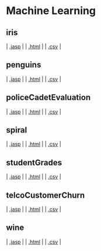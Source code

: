 #  Machine Learning 



## iris 
 | [.jasp](https://github.com/jasp-stats/jasp-data-library/raw/main/iris/iris.jasp) | | [.html](https://htmlpreview.github.io/?https://github.com/jasp-stats/jasp-data-library/blob/main/iris/index.html) | | [.csv](https://raw.githubusercontent.com/jasp-stats/jasp-data-library/main/iris/iris.csv) |

## penguins 
 | [.jasp](https://github.com/jasp-stats/jasp-data-library/raw/main/penguins/penguins.jasp) | | [.html](https://htmlpreview.github.io/?https://github.com/jasp-stats/jasp-data-library/blob/main/penguins/index.html) | | [.csv](https://raw.githubusercontent.com/jasp-stats/jasp-data-library/main/penguins/penguins.csv) |

## policeCadetEvaluation 
 | [.jasp](https://github.com/jasp-stats/jasp-data-library/raw/main/policeCadetEvaluation/policeCadetEvaluation.jasp) | | [.html](https://htmlpreview.github.io/?https://github.com/jasp-stats/jasp-data-library/blob/main/policeCadetEvaluation/index.html) | | [.csv](https://raw.githubusercontent.com/jasp-stats/jasp-data-library/main/policeCadetEvaluation/policeCadetEvaluation.csv) |

## spiral 
 | [.jasp](https://github.com/jasp-stats/jasp-data-library/raw/main/spiral/spiral.jasp) | | [.html](https://htmlpreview.github.io/?https://github.com/jasp-stats/jasp-data-library/blob/main/spiral/index.html) | | [.csv](https://raw.githubusercontent.com/jasp-stats/jasp-data-library/main/spiral/spiral.csv) |

## studentGrades 
 | [.jasp](https://github.com/jasp-stats/jasp-data-library/raw/main/studentGrades/studentGrades.jasp) | | [.html](https://htmlpreview.github.io/?https://github.com/jasp-stats/jasp-data-library/blob/main/studentGrades/index.html) | | [.csv](https://raw.githubusercontent.com/jasp-stats/jasp-data-library/main/studentGrades/studentGrades.csv) |

## telcoCustomerChurn 
 | [.jasp](https://github.com/jasp-stats/jasp-data-library/raw/main/telcoCustomerChurn/telcoCustomerChurn.jasp) | | [.html](https://htmlpreview.github.io/?https://github.com/jasp-stats/jasp-data-library/blob/main/telcoCustomerChurn/index.html) | | [.csv](https://raw.githubusercontent.com/jasp-stats/jasp-data-library/main/telcoCustomerChurn/telcoCustomerChurn.csv) |

## wine 
 | [.jasp](https://github.com/jasp-stats/jasp-data-library/raw/main/wine/wine.jasp) | | [.html](https://htmlpreview.github.io/?https://github.com/jasp-stats/jasp-data-library/blob/main/wine/index.html) | | [.csv](https://raw.githubusercontent.com/jasp-stats/jasp-data-library/main/wine/wine.csv) |